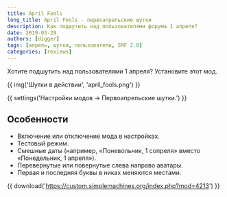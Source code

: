 ```yaml
---
title: April Fools
long_title: April Fools - первоапрельские шутки
description: Как подшутить над пользователями форума 1 апреля?
date: 2019-03-29
authors: [digger]
tags: [апрель, шутки, пользователи, SMF 2.0]
categories: [reviews]
---
```


Хотите подшутить над пользователями 1 апреля? Установите этот мод.

<!-- more -->

{{ img('Шутки в действии', 'april_fools.png') }}

{{ settings('Настройки модов → Первоапрельские шутки.') }}

## Особенности

* Включение или отключение мода в настройках.
* Тестовый режим.
* Смешные даты (например, «Поневольник, 1 сопреля» вместо «Понедельник, 1 апреля»).
* Перевернутые или повернутые слева направо аватары.
* Первая и последняя буквы в никах меняются местами.

{{ download('https://custom.simplemachines.org/index.php?mod=4213') }}
